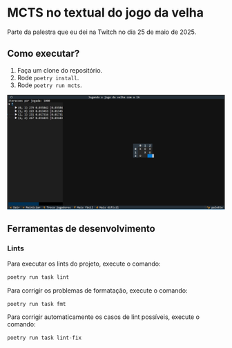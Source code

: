 # MCTS no textual do jogo da velha

Parte da palestra que eu dei na Twitch no dia 25 de maio de 2025.

## Como executar?

1. Faça um clone do repositório.
2. Rode `poetry install`.
3. Rode `poetry run mcts`.

![Uma screenshot do programa](image.png)

## Ferramentas de desenvolvimento

### Lints

Para executar os lints do projeto, execute o comando:

```sh
poetry run task lint
```

Para corrigir os problemas de formatação, execute o comando:

```sh
poetry run task fmt
```

Para corrigir automaticamente os casos de lint possíveis, execute o comando:

```sh
poetry run task lint-fix
```
